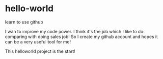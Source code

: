 # hello-world
learn to use github


I wan to improve my code power.
I think it's the job which I like to do comparing with doing sales job!
So I create my github account and hopes it can be a very useful tool for me!

This helloworld project is the start!
